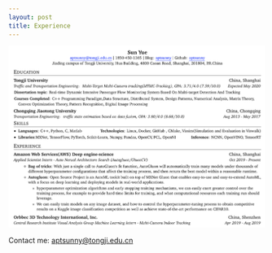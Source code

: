 ```yaml
---
layout: post
title: Experience
---
```


![info](https://raw.githubusercontent.com/aptsunny/AutoGluonWebdata/master/images/info2.png)

Contact me: aptsunny@tongji.edu.cn
